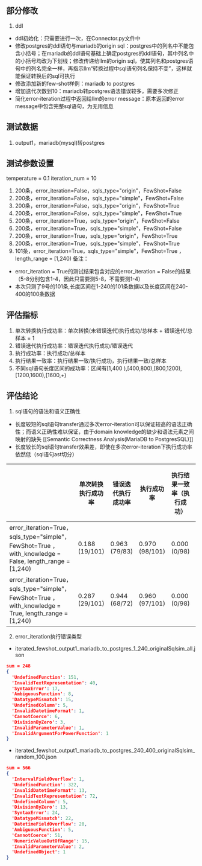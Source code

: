 ## 部分修改
1.  ddl
* ddl初始化：只需要进行一次，在Connector.py文件中
* 修改postgres的ddl语句与mariadb的origin sql：postgres中的列名中不能包含小括号；在mariadb的ddl语句基础上确定postgres的ddl语句，其中列名中的小括号均改为下划线；修改传递给llm的origin sql，使其列名和postgres语句中的列名完全一样，再指示llm“转换过程中sql语句列名保持不变”，这样就能保证转换后的sql可执行
* 修改添加新的few-shot样例：mariadb to postgres
* 增加迭代次数到10：mariadb转postgres语法错误较多，需要多次修正
* 简化error-iteration过程中返回给llm的error message：原本返回的error message中包含完整sql语句，为无用信息

## 测试数据
1. output1，mariadb(mysql)转postgres

## 测试参数设置
temperature = 0.1
iteration_num = 10
1. 200条，error_iteration=False，sqls_type="origin"，FewShot=False  
2. 200条，error_iteration=False，sqls_type="simple"，FewShot=False  
3. 200条，error_iteration=False，sqls_type="origin"，FewShot=True
4. 200条，error_iteration=False，sqls_type="simple"，FewShot=True 
5. 200条，error_iteration=True，sqls_type="origin"，FewShot=False 
6. 200条，error_iteration=True，sqls_type="simple"，FewShot=False
7. 200条，error_iteration=True，sqls_type="origin"，FewShot=True 
8. 200条，error_iteration=True，sqls_type="simple"，FewShot=True 
9. 101条，error_iteration=True，sqls_type="simple"，FewShot=True ，length_range = [1,240)
备注：
* error_iteration = True的测试结果包含对应的error_iteration = False的结果（5-8分别包含1-4，因此只需要测5-8，不需要测1-4）
* 本次只测了9号的101条,长度区间在1-240的101条数据以及长度区间在240-400的100条数据
## 评估指标

1. 单次转换执行成功率：单次转换(未错误迭代)执行成功/总样本 + 错误迭代/总样本 = 1
2. 错误迭代执行成功率：错误迭代执行成功/错误迭代
3. 执行成功率：执行成功/总样本
4. 执行结果一致率：执行结果一致/执行成功，执行结果一致/总样本
5. 不同sql语句长度区间的成功率：区间有[1,400 ),[400,800),[800,1200),[1200,1600),[1600,+)

## 评估结论
1. sql语句的语法和语义正确性
* 长度较短的sql语句transfer通过多次error-iteration可以保证较高的语法正确性；而语义正确性难以保证，由于domain knowledge的缺少和语法元素之间映射的缺失 [[Semantic Correctness Analysis(MariaDB to PostgresSQL)]]
* 长度较长的sql语句transfer效果差，即使在多次error-iteration下执行成功率依然低（sql语句ast切分）

|                                                                                                       | 单次转换执行成功率      | 错误迭代执行成功率     | 执行成功率          | 执行结果一致率（执行成功） | 执行结果一致率（总样本）(先忽略) | 平均迭代次数          |
| ----------------------------------------------------------------------------------------------------- | -------------- | ------------- | -------------- | ------------- | ----------------- | --------------- |
| error_iteration=True，sqls_type="simple"，FewShot=True ，with_knowledge = False,  length_range = [1,240) | 0.188 (19/101) | 0.963 (79/83) | 0.970 (98/101) | 0.000  (0/98) | 0.000 (0/101)     | 3.396 (343/101) |
| error_iteration=True，sqls_type="simple"，FewShot=True ，with_knowledge = True,  length_range = [1,240)  | 0.287 (29/101) | 0.944 (68/72) | 0.960 (97/101) | 0.000  (0/98) | 0.000 (0/101)     | 2.842 (287/101) |

2. error_iteration执行错误类型
* iterated_fewshot_output1_mariadb_to_postgres_1_240_originalSqlsim_all.json
```JSON
sum = 248
{  
  'UndefinedFunction': 151,  
  'InvalidTextRepresentation': 40,  
  'SyntaxError': 17,  
  'AmbiguousFunction': 8,  
  'DatatypeMismatch': 15,  
  'UndefinedColumn': 5,  
  'InvalidDatetimeFormat': 1,  
  'CannotCoerce': 6,  
  'DivisionByZero': 3,  
  'InvalidParameterValue': 1,  
  'InvalidArgumentForPowerFunction': 1  
}
```
* iterated_fewshot_output1_mariadb_to_postgres_240_400_originalSqlsim_random_100.json
``` JSON
sum = 566
{  
  'IntervalFieldOverflow': 1,  
  'UndefinedFunction': 322,  
  'InvalidDatetimeFormat': 13,  
  'InvalidTextRepresentation': 72,  
  'UndefinedColumn': 5,  
  'DivisionByZero': 13,  
  'SyntaxError': 24,  
  'DatatypeMismatch': 22,  
  'DatetimeFieldOverflow': 20,  
  'AmbiguousFunction': 5,  
  'CannotCoerce': 51,  
  'NumericValueOutOfRange': 15,  
  'InvalidParameterValue': 2,  
  'UndefinedObject': 1  
}  
```
